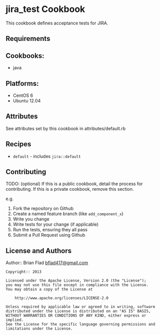 jira_test Cookbook
===================

This cookbook defines acceptance tests for JIRA.

Requirements
------------

## Cookbooks:

* java

## Platforms:

* CentOS 6
* Ubuntu 12.04

Attributes
----------

See attributes set by this cookbook in attributes/default.rb

Recipes
-------

* `default` - includes `jira::default`

Contributing
------------
TODO: (optional) If this is a public cookbook, detail the process for contributing. If this is a private cookbook, remove this section.

e.g.
1. Fork the repository on Github
2. Create a named feature branch (like `add_component_x`)
3. Write you change
4. Write tests for your change (if applicable)
5. Run the tests, ensuring they all pass
6. Submit a Pull Request using Github

License and Authors
-------------------

Author:: Brian Flad <bflad417@gmail.com>

    Copyright:: 2013
    
    Licensed under the Apache License, Version 2.0 (the "License");
    you may not use this file except in compliance with the License.
    You may obtain a copy of the License at
    
        http://www.apache.org/licenses/LICENSE-2.0
    
    Unless required by applicable law or agreed to in writing, software
    distributed under the License is distributed on an "AS IS" BASIS,
    WITHOUT WARRANTIES OR CONDITIONS OF ANY KIND, either express or implied.
    See the License for the specific language governing permissions and
    limitations under the License.

